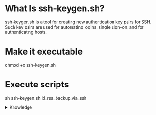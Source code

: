 # What Is ssh-keygen.sh?
ssh-keygen.sh is a tool for creating new authentication key pairs for SSH. Such key pairs are used for automating logins, single sign-on, and for authenticating hosts.

# Make it executable
chmod +x ssh-keygen.sh

# Execute scripts
sh ssh-keygen.sh id_rsa_backup_via_ssh

<details>
    <summary>Knowledge</summary>
    <br>
    <summary>"Setting permissions based on quotations from the manual pages !"</summary>
    <ul>
	<li>
	<div class="s-table-container">
	<table class="s-table">
	<thead>
	<tr>
	<th>Directory or File</th>
	<th>Man Page</th>
	<th>Recommended<br/>Permissions</th>
	<th>Mandatory<br/>Permissions</th>
	</tr>
	</thead>
	<tbody>
	<tr>
	<td><code>~/.ssh/</code></td>
	<td>There is no general requirement to keep the entire contents of this directory secret, but the recommended permissions are read/write/execute for the user, and not accessible by others.</td>
	<td>700</td>
	<td></td>
	</tr>
	<tr>
	<td><code>~/.ssh/authorized_keys</code></td>
	<td>This file is not highly sensitive, but the recommended permissions are read/write for the user, and not accessible by others</td>
	<td>600</td>
	<td></td>
	</tr>
	<tr>
	<td><code>~/.ssh/config</code></td>
	<td>Because of the potential for abuse, this file must have strict permissions: read/write for the user, and not writable by others.</td>
	<td></td>
	<td>600</td>
	</tr>
	<tr>
	<td><code>~/.ssh/identity</code><br/><code>~/.ssh/id_dsa</code><br/><code>~/.ssh/id_rsa</code></td>
	<td>These files contain sensitive data and should be readable by the user but not accessible by others (read/write/execute)</td>
	<td></td>
	<td>600</td>
	</tr>
	<tr>
	<td><code>~/.ssh/identity.pub</code><br/><code>~/.ssh/id_dsa.pub</code><br/><code>~/.ssh/id_rsa.pub</code></td>
	<td>Contains the public key for authentication.  These files are not sensitive and can (but need not) be readable by anyone.</td>
	<td>644</td>
	<td></td>
	</tr>
	</tbody>
	</table>
	</div>
	<p>All the man page quotes are from <a href="http://linuxcommand.org/lc3_man_pages/ssh1.html" rel="noreferrer">http://linuxcommand.org/lc3_man_pages/ssh1.html</a></p>
	</li>
    </ul>
</details>
